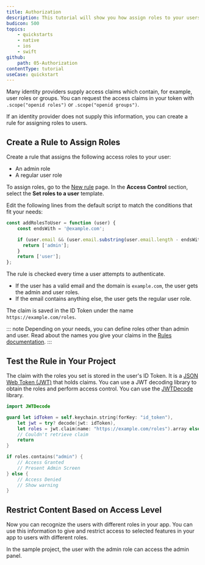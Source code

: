 ```yaml
---
title: Authorization
description: This tutorial will show you how assign roles to your users, and use those claims to authorize or deny a user to perform certain actions in the app.
budicon: 500
topics:
    - quickstarts
    - native
    - ios
    - swift
github:
    path: 05-Authorization
contentType: tutorial
useCase: quickstart
---
```


Many identity providers supply access claims which contain, for example, user roles or groups. You can request the access claims in your token with `.scope("openid roles")` or `.scope("openid groups")`.

If an identity provider does not supply this information, you can create a rule for assigning roles to users.

## Create a Rule to Assign Roles

Create a rule that assigns the following access roles to your user:
* An admin role
* A regular user role

To assign roles, go to the [New rule](${manage_url}/#/rules/new) page. In the **Access Control** section, select the **Set roles to a user** template.

Edit the following lines from the default script to match the conditions that fit your needs:

```js
const addRolesToUser = function (user) {
    const endsWith = '@example.com';

    if (user.email && (user.email.substring(user.email.length - endsWith.length, user.email.length) === endsWith)) {
      return ['admin'];
    }
    return ['user'];
};
```

The rule is checked every time a user attempts to authenticate.

* If the user has a valid email and the domain is `example.com`, the user gets the admin and user roles.
* If the email contains anything else, the user gets the regular user role.

The claim is saved in the ID Token under the name `https://example.com/roles`.

::: note
Depending on your needs, you can define roles other than admin and user. Read about the names you give your claims in the [Rules documentation](/rules#hello-world).
:::

## Test the Rule in Your Project

The claim with the roles you set is stored in the user's ID Token. It is a [JSON Web Token (JWT)](/jwt) that holds claims. You can use a JWT decoding library to obtain the roles and perform access control. You can use the [JWTDecode](https://github.com/auth0/JWTDecode.swift) library.

```swift
import JWTDecode
```

```swift
guard let idToken = self.keychain.string(forKey: "id_token"),
    let jwt = try? decode(jwt: idToken),
    let roles = jwt.claim(name: "https://example.com/roles").array else {
    // Couldn't retrieve claim
    return
}

if roles.contains("admin") {
    // Access Granted
    // Present Admin Screen
} else {
    // Access Denied
    // Show warning
}
```

## Restrict Content Based on Access Level

Now you can recognize the users with different roles in your app. You can use this information to give and restrict access to selected features in your app to users with different roles.

In the sample project, the user with the admin role can access the admin panel.
